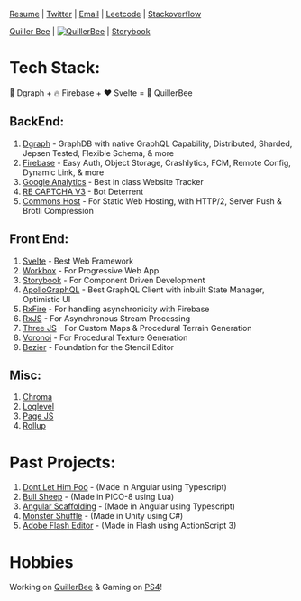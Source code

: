 [Resume](https://docs.google.com/document/d/16jbB9ipqmReDTs5IkEcjt8wsuCRJDGXjNvg9r2l6XQo) | [Twitter](https://twitter.com/QuillerBee) | [Email](mailto:reachme@abhijit-kar.com) | [Leetcode](https://leetcode.com/abhijit-kar/) | [Stackoverflow](https://stackoverflow.abhijit-kar.com)

[Quiller Bee](https://www.quillerbee.com) | [![QuillerBee](https://www.quillerbee.com/assets/images/logos/logo-128x128.png)](https://www.quillerbee.com) | [Storybook](https://storybook.quillerbee.com/)

# Tech Stack:

🚀 Dgraph + 🔥 Firebase + ❤️ Svelte = 🐝 QuillerBee

## BackEnd:
1. [Dgraph](https://dgraph.io/) - GraphDB with native GraphQL Capability, Distributed, Sharded, Jepsen Tested, Flexible Schema, & more
1. [Firebase](https://firebase.google.com/) - Easy Auth, Object Storage, Crashlytics, FCM, Remote Config, Dynamic Link, & more
1. [Google Analytics](https://developers.google.com/analytics) - Best in class Website Tracker
1. [RE CAPTCHA V3](https://developers.google.com/recaptcha/docs/v3) - Bot Deterrent
1. [Commons Host](https://commons.host/) - For Static Web Hosting, with HTTP/2, Server Push & Brotli Compression

## Front End:
1. [Svelte](https://svelte.dev/) - Best Web Framework
1. [Workbox](https://developers.google.com/web/tools/workbox) - For Progressive Web App
1. [Storybook](https://storybook.js.org/) - For Component Driven Development
1. [ApolloGraphQL](http://apollographql.com/) - Best GraphQL Client with inbuilt State Manager, Optimistic UI
1. [RxFire](https://firebase.googleblog.com/2018/09/introducing-rxfire-easy-async-firebase.html) - For handling asynchronicity with Firebase
1. [RxJS](https://rxjs.dev/) - For Asynchronous Stream Processing
1. [Three JS](https://threejs.org/) - For Custom Maps & Procedural Terrain Generation
1. [Voronoi](https://www.npmjs.com/package/voronoi) - For Procedural Texture Generation
1. [Bezier](https://pomax.github.io/bezierjs/) - Foundation for the Stencil Editor

## Misc:
1. [Chroma](https://gka.github.io/chroma.js/)
1. [Loglevel](https://www.npmjs.com/package/loglevel)
1. [Page JS](https://visionmedia.github.io/page.js/)
1. [Rollup](https://rollupjs.org/guide/en/)

# Past Projects:
1. [Dont Let Him Poo](https://www.abhijit-kar.com/dont-let-him-poo/) - (Made in Angular using Typescript)
1. [Bull Sheep](https://www.abhijit-kar.com/bull-sheep/) - (Made in PICO-8 using Lua)
1. [Angular Scaffolding](https://www.abhijit-kar.com/angular-scaffolding) - (Made in Angular using Typescript)
1. [Monster Shuffle](https://abhijit-kar.itch.io/monster-shuffle) - (Made in Unity using C#)
1. [Adobe Flash Editor](https://drive.google.com/drive/folders/0B3Cbrg4maoDvSEtZVDhtVm1ZZnc?usp=sharing) - (Made in Flash using ActionScript 3)

# Hobbies
Working on [QuillerBee](https://www.quillerbee.com) & Gaming on [PS4](https://my.playstation.com/profile/Abhijit-Kar)!
